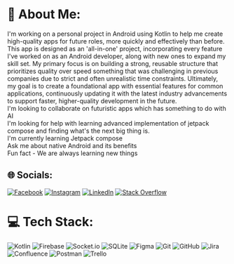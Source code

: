 # 💫 About Me:
I'm working on a personal project in Android using Kotlin to help me create high-quality apps for future roles, more quickly and effectively than before. This app is designed as an 'all-in-one' project, incorporating every feature I've worked on as an Android developer, along with new ones to expand my skill set. My primary focus is on building a strong, reusable structure that prioritizes quality over speed something that was challenging in previous companies due to strict and often unrealistic time constraints. Ultimately, my goal is to create a foundational app with essential features for common applications, continuously updating it with the latest industry advancements to support faster, higher-quality development in the future.<br>I'm looking to collaborate on futuristic apps which has something to do with AI<br>I'm looking for help with learning advanced implementation of jetpack compose and finding what's the next big thing is.<br>I'm currently learning Jetpack compose<br>Ask me about native Android and its benefits <br>Fun fact - We are always learning new things 


## 🌐 Socials:
[![Facebook](https://img.shields.io/badge/Facebook-%231877F2.svg?logo=Facebook&logoColor=white)](https://facebook.com/https://www.facebook.com/dhyan.venmarath/) [![Instagram](https://img.shields.io/badge/Instagram-%23E4405F.svg?logo=Instagram&logoColor=white)](https://instagram.com/https://www.instagram.com/dhyanvenmarath/) [![LinkedIn](https://img.shields.io/badge/LinkedIn-%230077B5.svg?logo=linkedin&logoColor=white)](www.linkedin.com/in/dhyan-venmarath-a180a1151) [![Stack Overflow](https://img.shields.io/badge/-Stackoverflow-FE7A16?logo=stack-overflow&logoColor=white)](https://stackoverflow.com/users/10623041/dhyan-v) 

# 💻 Tech Stack:
![Kotlin](https://img.shields.io/badge/kotlin-%237F52FF.svg?style=plastic&logo=kotlin&logoColor=white) ![Firebase](https://img.shields.io/badge/firebase-%23039BE5.svg?style=plastic&logo=firebase) ![Socket.io](https://img.shields.io/badge/Socket.io-black?style=plastic&logo=socket.io&badgeColor=010101) ![SQLite](https://img.shields.io/badge/sqlite-%2307405e.svg?style=plastic&logo=sqlite&logoColor=white) ![Figma](https://img.shields.io/badge/figma-%23F24E1E.svg?style=plastic&logo=figma&logoColor=white) ![Git](https://img.shields.io/badge/git-%23F05033.svg?style=plastic&logo=git&logoColor=white) ![GitHub](https://img.shields.io/badge/github-%23121011.svg?style=plastic&logo=github&logoColor=white) ![Jira](https://img.shields.io/badge/jira-%230A0FFF.svg?style=plastic&logo=jira&logoColor=white) ![Confluence](https://img.shields.io/badge/confluence-%23172BF4.svg?style=plastic&logo=confluence&logoColor=white) ![Postman](https://img.shields.io/badge/Postman-FF6C37?style=plastic&logo=postman&logoColor=white) ![Trello](https://img.shields.io/badge/Trello-%23026AA7.svg?style=plastic&logo=Trello&logoColor=white)


<!-- Proudly created with GPRM ( https://gprm.itsvg.in ) -->
